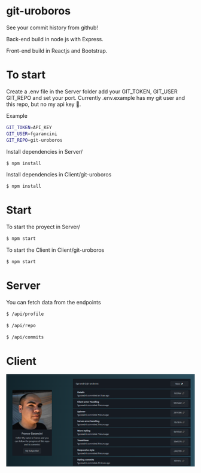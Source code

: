 # git-uroboros
See your commit history from github!

Back-end build in node js with Express.

Front-end build in Reactjs and Bootstrap.

# To start

Create a .env file in the Server folder add your GIT_TOKEN, GIT_USER GIT_REPO and set your port. Currently .env.example has my git user and this repo, but no my api key 🤖.

Example

``` bash
GIT_TOKEN=API_KEY
GIT_USER=fgarancini
GIT_REPO=git-uroboros
```

Install dependencies in Server/
``` bash
$ npm install
```
Install dependencies in Client/git-uroboros
``` bash
$ npm install
```

# Start

To start the proyect in Server/

``` bash
$ npm start
```

To start the Client in Client/git-uroboros

``` bash
$ npm start
```

# Server

You can fetch data from the endpoints

``` bash
$ /api/profile
```

``` bash
$ /api/repo
```

``` bash
$ /api/commits
```

# Client

![Preview](preview.PNG)
